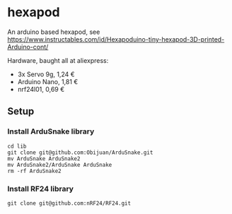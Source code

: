 # hexapod
An arduino based hexapod, see https://www.instructables.com/id/Hexapoduino-tiny-hexapod-3D-printed-Arduino-cont/

Hardware, baught all at aliexpress:

- 3x Servo 9g, 1,24 €
- Arduino Nano, 1,81 €
- nrf24l01, 0,69 €

## Setup
### Install ArduSnake library

```
cd lib
git clone git@github.com:Obijuan/ArduSnake.git
mv ArduSnake ArduSnake2
mv ArduSnake2/ArduSnake ArduSnake
rm -rf ArduSnake2
```

### Install RF24 library

`git clone git@github.com:nRF24/RF24.git`
